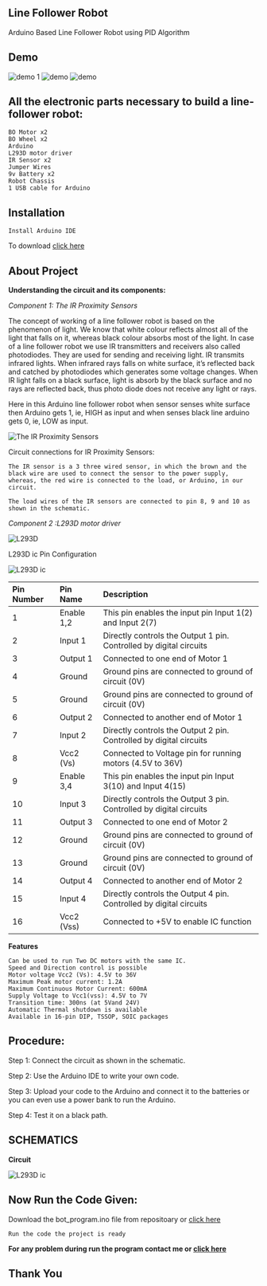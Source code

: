 ## Line Follower Robot
Arduino Based Line Follower Robot using PID Algorithm

## Demo

![demo 1](https://github.com/CodeWithMir/important-image-for-project/blob/main/giphy%20(1).gif)
![demo ](https://github.com/CodeWithMir/important-image-for-project/blob/main/WhatsApp%20Image%202021-09-02%20at%201.42.21%20PM.jpeg)
![demo ](https://github.com/CodeWithMir/important-image-for-project/blob/main/WhatsApp%20Image%202021-09-02%20at%201.42.21%20PM%20(1).jpeg)



## All the electronic parts necessary to build a line-follower robot:
    BO Motor x2
    BO Wheel x2
    Arduino
    L293D motor driver
    IR Sensor x2
    Jumper Wires
    9v Battery x2
    Robot Chassis
    1 USB cable for Arduino
## Installation     
    Install Arduino IDE
To download [click here](https://www.microsoft.com/en-in/p/arduino-ide/9nblggh4rsd8?ocid=badge&rtc=1&activetab=pivot:overviewtab)

## About Project
**Understanding the circuit and its components:**

*Component 1: The IR Proximity Sensors*

The concept of working of a line follower robot is based on the phenomenon of light. We know that white colour reflects almost all of the light that falls on it, whereas black colour absorbs most of the light. In case of a line follower robot we use IR transmitters and receivers also called photodiodes. They are used for sending and receiving light. IR transmits infrared lights. When infrared rays falls on white surface, it’s reflected back and catched by photodiodes which generates some voltage changes. When IR light falls on a black surface, light is absorb by the black surface and no rays are reflected back, thus photo diode does not receive any light or rays.

Here in this Arduino line follower robot when sensor senses white surface then Arduino gets 1, ie, HIGH as input and when senses black line arduino gets 0, ie, LOW as input.


![The IR Proximity Sensors](https://github.com/CodeWithMir/important-image-for-project/blob/main/image_26mwyVpmvZ.jpeg)

Circuit connections for IR Proximity Sensors:

    The IR sensor is a 3 three wired sensor, in which the brown and the black wire are used to connect the sensor to the power supply, whereas, the red wire is connected to the load, or Arduino, in our circuit.

    The load wires of the IR sensors are connected to pin 8, 9 and 10 as shown in the schematic.
*Component 2 :L293D motor driver*

![L293D](https://github.com/CodeWithMir/important-image-for-project/blob/main/L293D-Motor-Driver-Module-for-Arduino-L293D-Expansion-Board.jpg)

L293D ic Pin Configuration

![L293D ic ](https://github.com/CodeWithMir/important-image-for-project/blob/main/L293D-Pinout.png)

|Pin Number|Pin Name|Description|
|:---------|:-------|:----------|
|1|Enable 1,2|This pin enables the input pin Input 1(2) and Input 2(7)|
|2|Input 1|Directly controls the Output 1 pin. Controlled by digital circuits|
|3|Output 1|Connected to one end of  Motor 1|
|4|Ground|Ground pins are connected to ground of circuit (0V)|
|5|Ground|Ground pins are connected to ground of circuit (0V)|
|6|Output 2|Connected to another end of  Motor 1|
|7|Input 2|Directly controls the Output 2 pin. Controlled by digital circuits|
|8|Vcc2 (Vs)|Connected to Voltage pin for running motors (4.5V to 36V)|
|9|Enable 3,4|This pin enables the input pin Input 3(10) and Input 4(15)|
|10|Input 3|Directly controls the Output 3 pin. Controlled by digital circuits|
|11|Output 3|Connected to one end of Motor 2|
|12|Ground|Ground pins are connected to ground of circuit (0V)|
|13|Ground|Ground pins are connected to ground of circuit (0V)|
|14|Output 4|Connected to another end of Motor 2|
|15|Input 4|Directly controls the Output 4 pin. Controlled by digital circuits|
|16|Vcc2 (Vss)|Connected to +5V to enable IC function|

**Features**

    Can be used to run Two DC motors with the same IC.
    Speed and Direction control is possible
    Motor voltage Vcc2 (Vs): 4.5V to 36V
    Maximum Peak motor current: 1.2A
    Maximum Continuous Motor Current: 600mA
    Supply Voltage to Vcc1(vss): 4.5V to 7V
    Transition time: 300ns (at 5Vand 24V)
    Automatic Thermal shutdown is available
    Available in 16-pin DIP, TSSOP, SOIC packages

## Procedure:
Step 1: Connect the circuit as shown in the schematic.

Step 2: Use the Arduino IDE to write your own code.

Step 3: Upload your code to the Arduino and connect it to the batteries or you can even use a power bank to run the Arduino.

Step 4: Test it on a black path.

## SCHEMATICS

**Circuit**

![L293D ic ](https://github.com/CodeWithMir/important-image-for-project/blob/main/screenshot_2020-08-23_at_11_56_42_am_N63GIEkksa.png)


## Now Run the Code Given:

Download the bot_program.ino file from repositoary or [click here](https://github.com/CodeWithMir/line_follower_bot_program/blob/main/bot_program.ino)

    Run the code the project is ready 

 **For any problem during run the program contact me or [click here](https://www.linkedin.com/in/mir-jasimuddin-4a35131a0/)**

##            Thank You 

